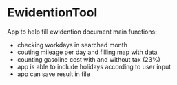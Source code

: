 # EwidentionTool
App to help fill ewidention document
main functions:
- checking workdays in searched month
- couting mileage per day and filling map with data
- counting gasoline cost with and without tax (23%)
- app is able to include holidays according to user input
- app can save result in file
